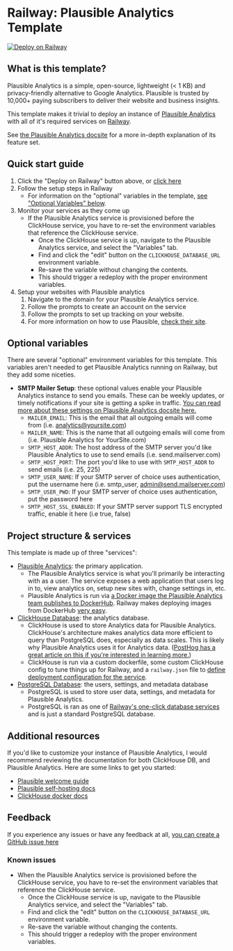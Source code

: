 # Railway: Plausible Analytics Template

[![Deploy on Railway](https://railway.app/button.svg)](https://railway.app/template/mzYEXO?referralCode=IFlm92)

## What is this template?

Plausible Analytics is a simple, open-source, lightweight (< 1 KB) and privacy-friendly alternative to Google Analytics. Plausible is trusted by 10,000+ paying subscribers to deliver their website and business insights.

This template makes it trivial to deploy an instance of [Plausible Analytics](https://plausible.io/) with all of it's required services on [Railway](https://railway.app).

See [the Plausible Analytics docsite](https://plausible.io/docs) for a more in-depth explanation of its feature set.

## Quick start guide

1. Click the "Deploy on Railway" button above, or [click here](https://railway.app/template/mzYEXO?referralCode=IFlm92)
2. Follow the setup steps in Railway
   - For information on the "optional" variables in the template, [see "Optional Variables" below](#optional-variables).
3. Monitor your services as they come up
   - If the Plausible Analytics service is provisioned before the ClickHouse service, you have to re-set the environment variables that reference the ClickHouse service.
     - Once the ClickHouse service is up, navigate to the Plausible Analytics service, and select the "Variables" tab.
     - Find and click the "edit" button on the `CLICKHOUSE_DATABASE_URL` environment variable.
     - Re-save the variable without changing the contents.
     - This should trigger a redeploy with the proper environment variables.
4. Setup your websites with Plausible analytics
   1. Navigate to the domain for your Plausible Analytics service.
   2. Follow the prompts to create an account on the service
   3. Follow the prompts to set up tracking on your website.
   4. For more information on how to use Plausible, [check their site](https://plausible.io/docs).

## Optional variables

There are several "optional" environment variables for this template. This variables aren't needed to get Plausible Analytics running on Railway, but they add some niceties.

- **SMTP Mailer Setup**: these optional values enable your Plausible Analytics instance to send you emails. These can be weekly updates, or timely notifications if your site is getting a spike in traffic. [You can read more about these settings on Plausible Analytics docsite here.](https://plausible.io/docs/self-hosting-configuration#mailersmtp-setup)
  - `MAILER_EMAIL`: This is the email that all outgoing emails will come from (i.e. analytics@yoursite.com)
  - `MAILER_NAME`: This is the name that all outgoing emails will come from (i.e. Plausible Analytics for YourSite.com)
  - `SMTP_HOST_ADDR`: The host address of the SMTP server you'd like Plausible Analytics to use to send emails (i.e. send.mailserver.com)
  - `SMTP_HOST_PORT`: The port you'd like to use with `SMTP_HOST_ADDR` to send emails (i.e. 25, 225)
  - `SMTP_USER_NAME`: If your SMTP server of choice uses authentication, put the username here (i.e. smtp_user, admin@send.mailserver.com)
  - `SMTP_USER_PWD`: If your SMTP server of choice uses authentication, put the password here
  - `SMTP_HOST_SSL_ENABLED`: If your SMTP server support TLS encrypted traffic, enable it here (i.e true, false)

## Project structure & services

This template is made up of three "services":

- [Plausible Analytics](https://plausible.io/): the primary application.
  - The Plausible Analytics service is what you'll primarily be interacting with as a user. The service exposes a web application that users log in to, view analytics on, setup new sites with, change settings in, etc.
  - Plausible Analytics is run via [a Docker image the Plausible Analytics team publishes to DockerHub](https://hub.docker.com/r/plausible/analytics). Railway makes deploying images from DockerHub [very easy](https://docs.railway.app/develop/services#docker-image).
- [ClickHouse Database](https://clickhouse.com/): the analytics database.
  - ClickHouse is used to store Analytics data for Plausible Analytics. ClickHouse's architecture makes analytics data more efficient to query than PostgreSQL does, especially as data scales. This is likely why Plausible Analytics uses it for Analytics data. ([PostHog has a great article on this if you're interested in learning more.](https://posthog.com/blog/clickhouse-vs-postgres))
  - ClickHouse is run via a custom dockerfile, some custom ClickHouse config to tune things up for Railway, and a `railway.json` file to [define deployment configuration for the service](https://docs.railway.app/deploy/config-as-code).
- [PostgreSQL Database](https://www.postgresql.org/): the users, settings, and metadata database
  - PostgreSQL is used to store user data, settings, and metadata for Plausible Analytics.
  - PostgreSQL is ran as one of [Railway's one-click database services](https://docs.railway.app/develop/services#database-services) and is just a standard PostgreSQL database.

## Additional resources

If you'd like to customize your instance of Plausible Analytics, I would recommend reviewing the documentation for both ClickHouse DB, and Plausible Analytics. Here are some links to get you started:

- [Plausible welcome guide](https://plausible.io/docs/)
- [Plausible self-hosting docs](https://plausible.io/docs/self-hosting-configuration)
- [ClickHouse docker docs](https://hub.docker.com/r/clickhouse/clickhouse-server/)

## Feedback

If you experience any issues or have any feedback at all, [you can create a GitHub issue here](https://github.com/MykalMachon/railway-plausible/issues)

### Known issues

- When the Plausible Analytics service is provisioned before the ClickHouse service, you have to re-set the environment variables that reference the ClickHouse service.
  - Once the ClickHouse service is up, navigate to the Plausible Analytics service, and select the "Variables" tab.
  - Find and click the "edit" button on the `CLICKHOUSE_DATABASE_URL` environment variable.
  - Re-save the variable without changing the contents.
  - This should trigger a redeploy with the proper environment variables.
